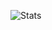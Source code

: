 ![Stats](https://github-readme-stats.vercel.app/api?username=dialtoneuk&show_icons=true&theme=radical&count_private=true)
